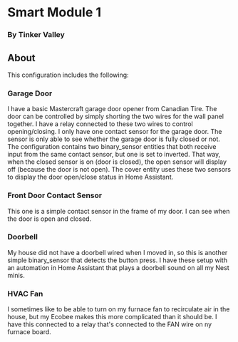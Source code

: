 # Smart Module 1
### By Tinker Valley

## About
This configuration includes the following:

### Garage Door
I have a basic Mastercraft garage door opener from Canadian Tire. The door can be controlled by simply shorting the two wires for the wall panel together. I have a relay connected to these two wires to control opening/closing. 
I only have one contact sensor for the garage door. The sensor is only able to see whether the garage door is fully closed or not.
The configuration contains two binary_sensor entities that both receive input from the same contact sensor, but one is set to inverted. That way, when the closed sensor is on (door is closed), the open sensor will display off (because the door is not open). 
The cover entity uses these two sensors to display the door open/close status in Home Assistant.

### Front Door Contact Sensor
This one is a simple contact sensor in the frame of my door. I can see when the door is open and closed.

### Doorbell
My house did not have a doorbell wired when I moved in, so this is another simple binary_sensor that detects the button press. I have these setup with an automation in Home Assistant that plays a doorbell sound on all my Nest minis.

### HVAC Fan
I sometimes like to be able to turn on my furnace fan to recirculate air in the house, but my Ecobee makes this more complicated than it should be. I have this connected to a relay that's connected to the FAN wire on ny furnace board.
